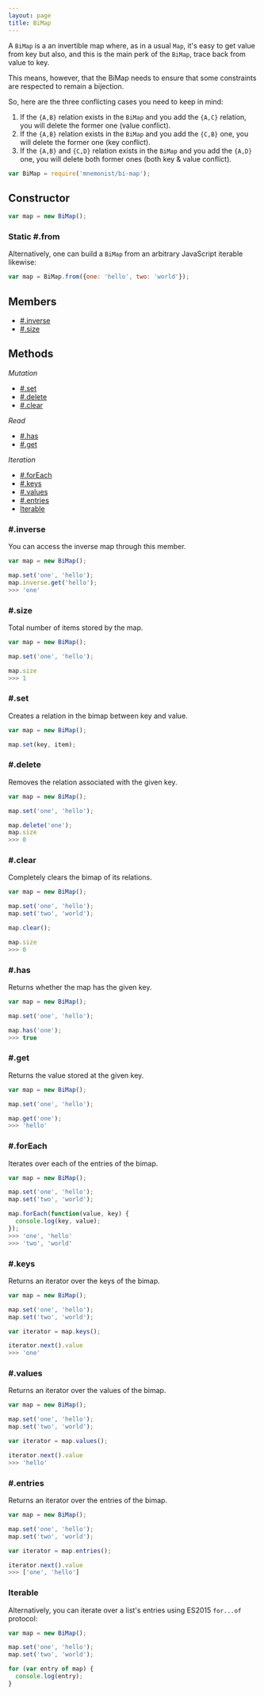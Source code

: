 ```yaml
---
layout: page
title: BiMap
---
```


A `BiMap` is a an invertible map where, as in a usual `Map`, it's easy to get value from key but also, and this is the main perk of the `BiMap`, trace back from value to key.

This means, however, that the BiMap needs to ensure that some constraints are respected to remain a bijection.

So, here are the three conflicting cases you need to keep in mind:

1. If the `{A,B}` relation exists in the `BiMap` and you add the `{A,C}` relation, you will delete the former one (value conflict).
2. If the `{A,B}` relation exists in the `BiMap` and you add the `{C,B}` one, you will delete the former one (key conflict).
3. If the `{A,B}` and `{C,D}` relation exists in the `BiMap` and you add the `{A,D}` one, you will delete both former ones (both key & value conflict).

```js
var BiMap = require('mnemonist/bi-map');
```

## Constructor

```js
var map = new BiMap();
```

### Static #.from

Alternatively, one can build a `BiMap` from an arbitrary JavaScript iterable likewise:

```js
var map = BiMap.from({one: 'hello', two: 'world'});
```

## Members

* [#.inverse](#inverse)
* [#.size](#size)

## Methods

*Mutation*

* [#.set](#set)
* [#.delete](#delete)
* [#.clear](#clear)

*Read*

* [#.has](#has)
* [#.get](#get)

*Iteration*

* [#.forEach](#foreach)
* [#.keys](#keys)
* [#.values](#values)
* [#.entries](#entries)
* [Iterable](#iterable)

### #.inverse

You can access the inverse map through this member.

```js
var map = new BiMap();

map.set('one', 'hello');
map.inverse.get('hello');
>>> 'one'
```

### #.size

Total number of items stored by the map.

```js
var map = new BiMap();

map.set('one', 'hello');

map.size
>>> 1
```

### #.set

Creates a relation in the bimap between key and value.

```js
var map = new BiMap();

map.set(key, item);
```

### #.delete

Removes the relation associated with the given key.

```js
var map = new BiMap();

map.set('one', 'hello');

map.delete('one');
map.size
>>> 0
```

### #.clear

Completely clears the bimap of its relations.

```js
var map = new BiMap();

map.set('one', 'hello');
map.set('two', 'world');

map.clear();

map.size
>>> 0
```

### #.has

Returns whether the map has the given key.

```js
var map = new BiMap();

map.set('one', 'hello');

map.has('one');
>>> true
```

### #.get

Returns the value stored at the given key.

```js
var map = new BiMap();

map.set('one', 'hello');

map.get('one');
>>> 'hello'
```

### #.forEach

Iterates over each of the entries of the bimap.

```js
var map = new BiMap();

map.set('one', 'hello');
map.set('two', 'world');

map.forEach(function(value, key) {
  console.log(key, value);
});
>>> 'one', 'hello'
>>> 'two', 'world'
```

### #.keys

Returns an iterator over the keys of the bimap.

```js
var map = new BiMap();

map.set('one', 'hello');
map.set('two', 'world');

var iterator = map.keys();

iterator.next().value
>>> 'one'
```

### #.values

Returns an iterator over the values of the bimap.

```js
var map = new BiMap();

map.set('one', 'hello');
map.set('two', 'world');

var iterator = map.values();

iterator.next().value
>>> 'hello'
```

### #.entries

Returns an iterator over the entries of the bimap.

```js
var map = new BiMap();

map.set('one', 'hello');
map.set('two', 'world');

var iterator = map.entries();

iterator.next().value
>>> ['one', 'hello']
```

### Iterable

Alternatively, you can iterate over a list's entries using ES2015 `for...of` protocol:

```js
var map = new BiMap();

map.set('one', 'hello');
map.set('two', 'world');

for (var entry of map) {
  console.log(entry);
}
```
